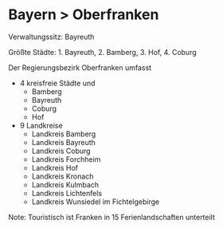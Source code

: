 # Bayern > Oberfranken

Verwaltungssitz: Bayreuth

Größte Städte: 1. Bayreuth, 2. Bamberg, 3. Hof, 4. Coburg

Der Regierungsbezirk Oberfranken umfasst

- 4 kreisfreie Städte und
    - Bamberg
    - Bayreuth
    - Coburg
    - Hof
- 9 Landkreise
    - Landkreis Bamberg
    - Landkreis Bayreuth
    - Landkreis Coburg
    - Landkreis Forchheim
    - Landkreis Hof
    - Landkreis Kronach
    - Landkreis Kulmbach
    - Landkreis Lichtenfels
    - Landkreis Wunsiedel im Fichtelgebirge



Note: Touristisch ist Franken in 15 Ferienlandschaften unterteilt


